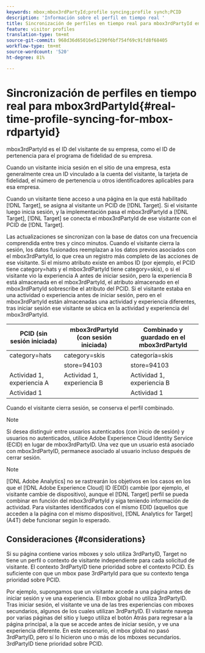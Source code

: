 ```yaml
---
keywords: mbox;mbox3rdPartyId;profile syncing;profile synch;PCID
description: 'Información sobre el perfil en tiempo real '
title: Sincronización de perfiles en tiempo real para mbox3rdPartyId en Adobe Target
feature: visitor profiles
translation-type: tm+mt
source-git-commit: 968d36d65016e51290f6bf754f69c91fd8f68405
workflow-type: tm+mt
source-wordcount: '520'
ht-degree: 81%

---
```



# Sincronización de perfiles en tiempo real para mbox3rdPartyId{#real-time-profile-syncing-for-mbox-rdpartyid}

mbox3rdPartyId es el ID del visitante de su empresa, como el ID de pertenencia para el programa de fidelidad de su empresa.

Cuando un visitante inicia sesión en el sitio de una empresa, esta generalmente crea un ID vinculado a la cuenta del visitante, la tarjeta de fidelidad, el número de pertenencia u otros identificadores aplicables para esa empresa.

Cuando un visitante tiene acceso a una página en la que está habilitado [!DNL Target], se asigna al visitante un PCID de [!DNL Target]. Si el visitante luego inicia sesión, y la implementación pasa el mbox3rdPartyId a [!DNL Target], [!DNL Target] se conecta el mbox3rdPartyId de ese visitante con el PCID de [!DNL Target].

Las actualizaciones se sincronizan con la base de datos con una frecuencia comprendida entre tres y cinco minutos. Cuando el visitante cierra la sesión, los datos fusionados reemplazan a los datos previos asociados con el mbox3rdPartyId, lo que crea un registro más completo de las acciones de ese visitante. Si el mismo atributo existe en ambos ID (por ejemplo, el PCID tiene category=hats y el mbox3rdPartyId tiene category=skis), o si el visitante vio la experiencia A antes de iniciar sesión, pero la experiencia B está almacenada en el mbox3rdPartyId, el atributo almacenado en el mbox3rdPartyId sobrescribe el atributo del PCID. Si el visitante estaba en una actividad o experiencia antes de iniciar sesión, pero en el mbox3rdPartyId están almacenadas una actividad y experiencia diferentes, tras iniciar sesión ese visitante se ubica en la actividad y experiencia del mbox3rdPartyId.

| PCID (sin sesión iniciada) | mbox3rdPartyId (con sesión iniciada) | Combinado y guardado en el mbox3rdPartyId |
|---|---|---|
| category=hats | category=skis | categoría=skis |
|  | store=94103 | store=94103 |
| Actividad 1, experiencia A | Actividad 1, experiencia B | Actividad 1, experiencia B |
| Actividad 1 |  | Actividad 1 |

Cuando el visitante cierra sesión, se conserva el perfil combinado.

>[!NOTE]
>
>Si desea distinguir entre usuarios autenticados (con inicio de sesión) y usuarios no autenticados, utilice Adobe Experience Cloud Identity Service (ECID) en lugar de mbox3rdPartyID. Una vez que un usuario está asociado con mbox3rdPartyID, permanece asociado al usuario incluso después de cerrar sesión.

>[!NOTE]
>
>[!DNL Adobe Analytics] no se rastrearán los objetivos en los casos en los que el  [!DNL Adobe Experience Cloud] ID (EDID) cambie (por ejemplo, el visitante cambie de dispositivo), aunque el  [!DNL Target] perfil se pueda combinar en función del mbox3rdPartyId y siga teniendo información de actividad. Para visitantes identificados con el mismo EDID (aquellos que acceden a la página con el mismo dispositivo), [!DNL Analytics for Target] (A4T) debe funcionar según lo esperado.

## Consideraciones {#considerations}

Si su página contiene varios mboxes y solo utiliza 3rdPartyID, Target no tiene un perfil o contexto de visitante independiente para cada solicitud de visitante. El contexto 3rdPartyID tiene prioridad sobre el contexto PCID. Es suficiente con que un mbox pase 3rdPartyId para que su contexto tenga prioridad sobre PCID.

Por ejemplo, supongamos que un visitante accede a una página antes de iniciar sesión y ve una experiencia. El mbox global no utiliza 3rdPartyID. Tras iniciar sesión, el visitante ve una de las tres experiencias con mboxes secundarios, algunos de los cuales utilizan 3rdPartyID. El visitante navega por varias páginas del sitio y luego utiliza el botón Atrás para regresar a la página principal, a la que se accede antes de iniciar sesión, y ve una experiencia diferente. En este escenario, el mbox global no pasó 3rdPartyID, pero sí lo hicieron uno o más de los mboxes secundarios. 3rdPartyID tiene prioridad sobre PCID.
